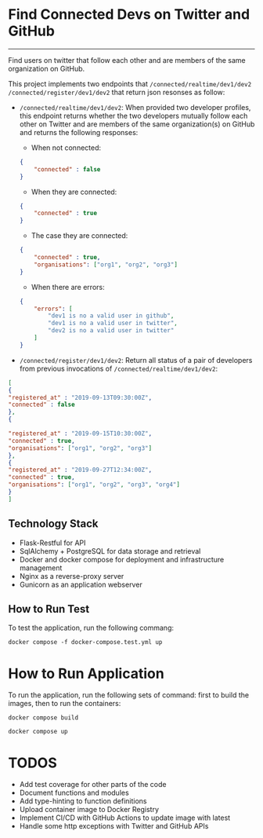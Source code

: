 # Find Connected Devs on Twitter and GitHub
---
Find users on twitter that follow each other and are members of the same organization on GitHub. 

This project implements two endpoints that `/connected/realtime/dev1/dev2` `/connected/register/dev1/dev2` that return json resonses as follow:

- `/connected/realtime/dev1/dev2`: When provided two developer profiles, this endpoint returns whether the two developers mutually follow each other on Twitter and are members of the same organization(s) on GitHub and returns the following responses:

    - When not connected:

    ```JSON
    {
        "connected" : false
    }
    ```

    - When they are connected:

    ```JSON
    {
        "connected" : true
    }
    ```
    - The case they are connected:
    ```JSON
    {
        "connected" : true,
        "organisations": ["org1", "org2", "org3"]
    }
    ```

    - When there are errors:
    ```JSON
    {
        "errors": [
            "dev1 is no a valid user in github",
            "dev1 is no a valid user in twitter",
            "dev2 is no a valid user in twitter"
        ]
    }
    ```

- `/connected/register/dev1/dev2`: Return all status of a pair of developers from previous invocations of `/connected/realtime/dev1/dev2`:
```JSON
[
{
"registered_at" : "2019-09-13T09:30:00Z",
"connected" : false
},
{

"registered_at" : "2019-09-15T10:30:00Z",
"connected" : true,
"organisations": ["org1", "org2", "org3"]
},
{
"registered_at" : "2019-09-27T12:34:00Z",
"connected" : true,
"organisations": ["org1", "org2", "org3", "org4"]
}
]
```

## Technology Stack
- Flask-Restful for API
- SqlAlchemy + PostgreSQL for data storage and retrieval
- Docker and docker compose for deployment and infrastructure management
- Nginx as a reverse-proxy server
- Gunicorn as an application webserver

## How to Run Test

To test the application, run the following commang:

```docker compose -f docker-compose.test.yml up```

# How to Run Application

To run the application, run the following sets of command: first to build the images, then to run the containers:

```docker compose build```

```docker compose up```

# TODOS

- Add test coverage for other parts of the code
- Document functions and modules
- Add type-hinting to function definitions
- Upload container image to Docker Registry
- Implement CI/CD with GitHub Actions to update image with latest
- Handle some http exceptions with Twitter and GitHub APIs
